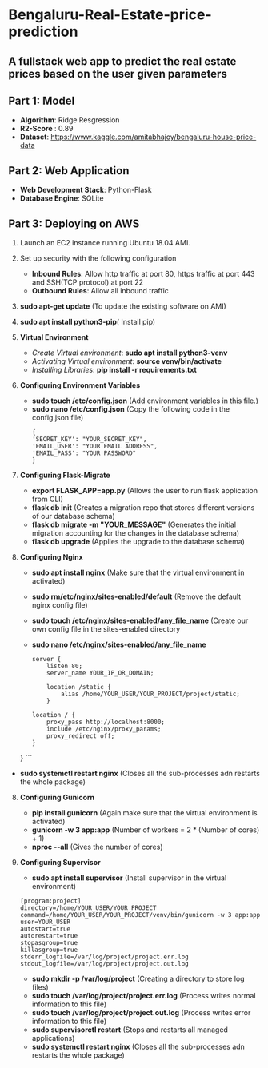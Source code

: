 # Bengaluru-Real-Estate-price-prediction
## A fullstack web app to predict the real estate prices based on the user given parameters

## Part 1: Model

* **Algorithm**: Ridge Resgression
* **R2-Score** : 0.89
* **Dataset**: https://www.kaggle.com/amitabhajoy/bengaluru-house-price-data

## Part 2: Web Application

* **Web Development Stack**: Python-Flask
* **Database Engine**: SQLite

## Part 3: Deploying on AWS

1. Launch an EC2 instance running Ubuntu 18.04 AMI.
2. Set up security with the following configuration
     * **Inbound Rules**: Allow http traffic at port 80, https traffic at port 443 and SSH(TCP protocol)  at port 22
     * **Outbound Rules**: Allow all inbound traffic
2. **sudo apt-get update** (To update the existing software on AMI)
3. **sudo apt install python3-pip**( Install pip)
4. **Virtual Environment**
      * *Create Virtual environment*: **sudo apt install python3-venv**
      * *Activating Virtual environment*: **source venv/bin/activate**
      * *Installing Libraries*: **pip install -r requirements.txt**
      
 5. **Configuring Environment Variables**
      * **sudo touch /etc/config.json** (Add environment variables in this file.)
      * **sudo nano /etc/config.json**  (Copy the following code in the config.json file)
          ```
         {
          'SECRET_KEY': "YOUR_SECRET_KEY",
          'EMAIL_USER': "YOUR EMAIL ADDRESS",
          'EMAIL_PASS': "YOUR PASSWORD"
         }
        ```
 6. **Configuring Flask-Migrate**
    * **export FLASK_APP=app.py** (Allows the user to run flask application from CLI)
    * **flask db init** (Creates a migration repo that stores different versions of our database schema)
    * **flask db migrate -m "YOUR_MESSAGE"** (Generates the initial migration accounting for the changes in the database schema)
    * **flask db upgrade** (Applies the upgrade to the database schema)
    
 7. **Configuring Nginx**
    * **sudo apt install nginx** (Make sure that the virtual environment in activated)
    * **sudo rm/etc/nginx/sites-enabled/default** (Remove the default nginx config file)
    * **sudo touch /etc/nginx/sites-enabled/any_file_name** (Create our own config file in the sites-enabled directory
    * **sudo nano /etc/nginx/sites-enabled/any_file_name** 
    
        ```
        server {
            listen 80;
            server_name YOUR_IP_OR_DOMAIN;

            location /static {
                alias /home/YOUR_USER/YOUR_PROJECT/project/static;
            }

        location / {
            proxy_pass http://localhost:8000;
            include /etc/nginx/proxy_params;
            proxy_redirect off;
        }
    }
        ```
  
   * **sudo systemctl restart nginx** (Closes all the sub-processes adn restarts the whole package)
 8. **Configuring Gunicorn**
    * **pip install gunicorn** (Again make sure that the virtual environment is activated)
    * **gunicorn -w 3 app:app** (Number of workers = 2 * (Number of cores) + 1)
    * **nproc --all** (Gives the number of cores)
 
 9. **Configuring Supervisor**
    * **sudo apt install supervisor** (Install supervisor in the virtual environment)
 
    ```
    [program:project]
    directory=/home/YOUR_USER/YOUR_PROJECT
    command=/home/YOUR_USER/YOUR_PROJECT/venv/bin/gunicorn -w 3 app:app
    user=YOUR_USER
    autostart=true
    autorestart=true
    stopasgroup=true
    killasgroup=true
    stderr_logfile=/var/log/project/project.err.log
    stdout_logfile=/var/log/project/project.out.log
    ```

    * **sudo mkdir -p /var/log/project** (Creating a directory to store log files)
    * **sudo touch /var/log/project/project.err.log** (Process writes normal information to this file)
    * **sudo touch /var/log/project/project.out.log** (Process writes error information to this file)
    * **sudo supervisorctl restart** (Stops and restarts all managed applications)
    * **sudo systemctl restart nginx** (Closes all the sub-processes adn restarts the whole package)
